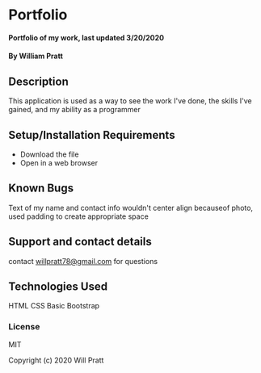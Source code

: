 # Portfolio

#### Portfolio of my work, last updated 3/20/2020

#### By William Pratt

## Description

This application is used as a way to see the work I've done, the skills I've gained, and my ability as a programmer

## Setup/Installation Requirements

* Download the file
* Open in a web browser

## Known Bugs

Text of my name and contact info wouldn't center align becauseof photo, used padding to create appropriate space

## Support and contact details

contact willpratt78@gmail.com for questions

## Technologies Used

HTML
CSS
Basic Bootstrap

### License

MIT

Copyright (c) 2020 Will Pratt